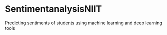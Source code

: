 # SentimentanalysisNIIT
Predicting sentiments of students using machine learning and deep learning tools
